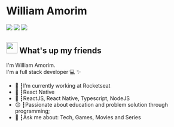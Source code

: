 # William Amorim
<a href="https://linkedin.com/in/willmorim"><img src="https://img.shields.io/badge/linkedin-0077B5.svg?style=for-the-badge&logo=linkedin&logoColor=white"></a>
<a href="https://instagram.com/willmorim"><img src="https://img.shields.io/badge/instagram-E4405F.svg?style=for-the-badge&logo=instagram&logoColor=white"></a>
<a href="mailto:pdbawilliam@gmail.com"><img src="https://img.shields.io/badge/e‑mail-D14836.svg?style=for-the-badge&logo=GMail&logoColor=white"></a>

## <img src="https://media.giphy.com/media/hvRJCLFzcasrR4ia7z/giphy.gif" width="30px"> What's up my friends
I'm William Amorim.<br>
I'm a full stack developer 💻 ✨

<ul>
  <li>🚀 ┇I’m currently working at Rocketseat </li>
  <li>💜 ┇React Native
  <li>🥋 ┇ReactJS,  React Native, Typescript, NodeJS</li>
  <li>😍 ┇Passionate about education and problem solution through programming;</li>
  <li>💬 ┇Ask me about: Tech, Games, Movies and Series</li>
</ul>
